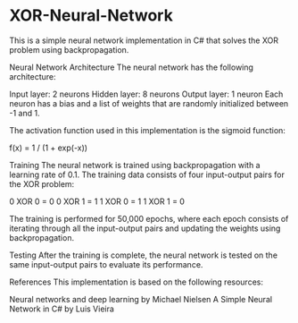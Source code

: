 # XOR-Neural-Network
This is a simple neural network implementation in C# that solves the XOR problem using backpropagation.

Neural Network Architecture
The neural network has the following architecture:

Input layer: 2 neurons
Hidden layer: 8 neurons
Output layer: 1 neuron
Each neuron has a bias and a list of weights that are randomly initialized between -1 and 1.

The activation function used in this implementation is the sigmoid function:

f(x) = 1 / (1 + exp(-x))


Training
The neural network is trained using backpropagation with a learning rate of 0.1. The training data consists of four input-output pairs for the XOR problem:

0 XOR 0 = 0
0 XOR 1 = 1
1 XOR 0 = 1
1 XOR 1 = 0

The training is performed for 50,000 epochs, where each epoch consists of iterating through all the input-output pairs and updating the weights using backpropagation.

Testing
After the training is complete, the neural network is tested on the same input-output pairs to evaluate its performance.

References
This implementation is based on the following resources:

Neural networks and deep learning by Michael Nielsen
A Simple Neural Network in C# by Luis Vieira

